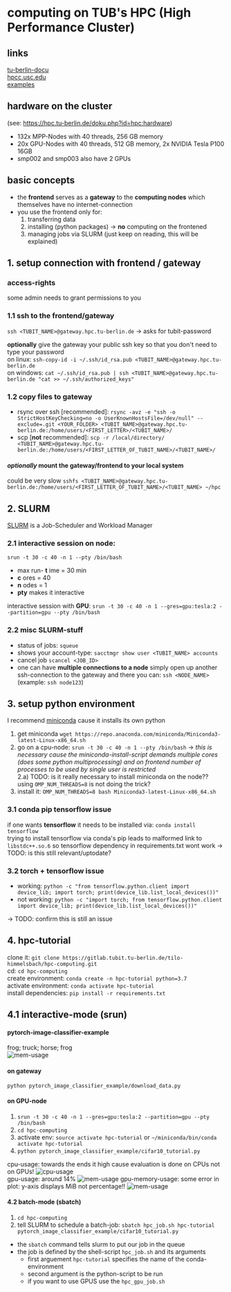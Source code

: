 # computing on TUB's HPC (High Performance Cluster)
## links
[tu-berlin-docu](https://hpc.tu-berlin.de/doku.php)  
[hpcc.usc.edu](https://hpcc.usc.edu/support/documentation/)  
[examples](https://hpc.uni.lu/users/docs/slurm_examples.html)
## hardware on the cluster
(see: https://hpc.tu-berlin.de/doku.php?id=hpc:hardware)
* 132x MPP-Nodes with 40 threads, 256 GB memory
* 20x GPU-Nodes with 40 threads, 512 GB memory, 2x NVIDIA Tesla P100 16GB
* smp002  and smp003 also have 2 GPUs 

## basic concepts
* the __frontend__ serves as a __gateway__ to the __computing nodes__ which themselves have no internet-connection
* you use the frontend only for: 
    1. transferring data 
    2. installing (python packages) -> __no__ computing on the frontened
    3. managing jobs via SLURM (just keep on reading, this will be explained)

## 1. setup connection with frontend / gateway
### access-rights
some admin needs to grant permissions to you

### 1.1 ssh to the frontend/gateway  
`ssh <TUBIT_NAME>@gateway.hpc.tu-berlin.de`  -> asks for tubit-password  

__optionally__ give the gateway your public ssh key so that you don't need to type your password  
on linux: `ssh-copy-id -i ~/.ssh/id_rsa.pub <TUBIT_NAME>@gateway.hpc.tu-berlin.de`  
on windows: `cat ~/.ssh/id_rsa.pub | ssh <TUBIT_NAME>@gateway.hpc.tu-berlin.de "cat >> ~/.ssh/authorized_keys"`    

### 1.2 copy files to gateway
* rsync over ssh [recommended]: `rsync -avz -e "ssh -o StrictHostKeyChecking=no -o UserKnownHostsFile=/dev/null" --exclude=.git <YOUR_FOLDER> <TUBIT_NAME>@gateway.hpc.tu-berlin.de:/home/users/<FIRST_LETTER>/<TUBIT_NAME>/`
* scp [__not__ recommended]: `scp -r /local/directory/ <TUBIT_NAME>@gateway.hpc.tu-berlin.de:/home/users/<FIRST_LETTER_OF_TUBIT_NAME>/<TUBIT_NAME>/`
  
#### _optionally_ mount the gateway/frontend to your local system  
could be very slow
`sshfs <TUBIT_NAME>@gateway.hpc.tu-berlin.de:/home/users/<FIRST_LETTER_OF_TUBIT_NAME>/<TUBIT_NAME> ~/hpc`  

## 2. SLURM
[SLURM](https://en.wikipedia.org/wiki/Slurm_Workload_Manager) is a Job-Scheduler and Workload Manager

### 2.1 interactive session on node:
`srun -t 30 -c 40 -n 1 --pty /bin/bash`
* max run- __t__ ime = 30 min
* __c__ ores = 40
* __n__ odes = 1
* __pty__ makes it interactive   

interactive session with __GPU__:  `srun -t 30 -c 40 -n 1 --gres=gpu:tesla:2 --partition=gpu --pty /bin/bash`  
### 2.2 misc SLURM-stuff
* status of jobs: `squeue`  
* shows your account-type: `sacctmgr show user <TUBIT_NAME> accounts`    
* cancel job `scancel <JOB_ID>`  
* one can have __multiple connections to a node__ simply open up another ssh-connection to the gateway and there you can: `ssh <NODE_NAME>` (example: `ssh node123`)

## 3. setup python environment
I recommend [miniconda](https://docs.conda.io/en/latest/miniconda.html) cause it installs its own python  
1. get miniconda `wget https://repo.anaconda.com/miniconda/Miniconda3-latest-Linux-x86_64.sh`  
2. go on a cpu-node: `srun -t 30 -c 40 -n 1 --pty /bin/bash` -> _this is necessary cause the miniconda-install-script demands multiple cores (does some python multiprocessing) and on frontend number of processes to be used by single user is restricted_  
2.a) TODO: is it really necessary to install miniconda on the node?? using `OMP_NUM_THREADS=8` is not doing the trick?
3. install it: `OMP_NUM_THREADS=8 bash Miniconda3-latest-Linux-x86_64.sh`  

### 3.1 conda pip tensorflow issue 

if one wants __tensorflow__ it needs to be installed via: `conda install tensorflow`  
trying to install tensorflow via conda's pip leads to malformed link to `libstdc++.so.6`
so tensorflow dependency in requirements.txt wont work -> TODO: is this still relevant/uptodate?
### 3.2 torch + tensorflow issue
* working: `python -c "from tensorflow.python.client import device_lib; import torch; print(device_lib.list_local_devices())"`  
* not working: `python -c "import torch; from tensorflow.python.client import device_lib; print(device_lib.list_local_devices())"`    

-> TODO: confirm this is still an issue

## 4. hpc-tutorial
clone it: `git clone https://gitlab.tubit.tu-berlin.de/tilo-himmelsbach/hpc-computing.git`  
cd: `cd hpc-computing`  
create environment: `conda create -n hpc-tutorial python=3.7`  
activate environment: `conda activate hpc-tutorial`  
install dependencies: `pip install -r requirements.txt`  

## 4.1 interactive-mode (srun)
#### pytorch-image-classifier-example
frog; truck; horse; frog  
![mem-usage](pytorch_image_classifier_example/example_images.png)  

#### on gateway  
`python pytorch_image_classifier_example/download_data.py`  
#### on GPU-node  
1. `srun -t 30 -c 40 -n 1 --gres=gpu:tesla:2 --partition=gpu --pty /bin/bash`  
2. `cd hpc-computing`  
3. activate env: `source activate hpc-tutorial`  or  `~/miniconda/bin/conda activate hpc-tutorial`  
4. `python pytorch_image_classifier_example/cifar10_tutorial.py `  

cpu-usage: towards the ends it high cause evaluation is done on CPUs not on GPUs!
![cpu-usage](pytorch_image_classifier_example/cpu.png)  
gpu-usage: around 14%
![mem-usage](pytorch_image_classifier_example/gpu_util.png)
gpu-memory-usage: some error in plot: y-axis displays MiB not percentage!!
![mem-usage](pytorch_image_classifier_example/gpu_mem.png)


#### 4.2 batch-mode (sbatch)
1. `cd hpc-computing`  
2. tell SLURM to schedule a batch-job: `sbatch hpc_job.sh hpc-tutorial pytorch_image_classifier_example/cifar10_tutorial.py`
* the `sbatch` command tells slurm to put our job in the queue  
* the job is defined by the shell-script `hpc_job.sh` and its arguments  
    * first arguement `hpc-tutorial` specifies the name of the conda-environment  
    * second argument is the python-script to be run
    * if you want to use GPUS use the `hpc_gpu_job.sh`




